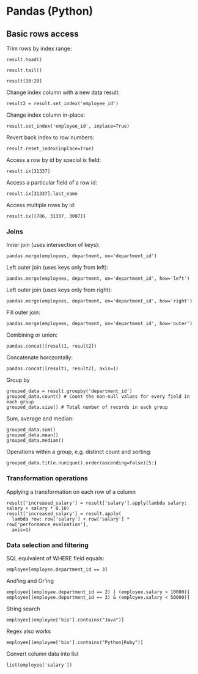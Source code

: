 Pandas (Python)
===

## Basic rows access

Trim rows by index range:

`result.head()`

`result.tail()`

`result[10:20]`

Change index column with a new data result:

`result2 = result.set_index('employee_id')`

Change index column in-place:

`result.set_index('employee_id', inplace=True)`

Revert back index to row numbers:

`result.reset_index(inplace=True)`

Access a row by id by special ix field:

`result.ix[31337]`

Access a particular field of a row id:

`result.ix[31337].last_name`

Access multiple rows by id:

`result.ix[[786, 31337, 3007]]`

### Joins

Inner join (uses intersection of keys):

`pandas.merge(employees, department, on='department_id')`

Left outer join (uses keys only from left):

`pandas.merge(employees, department, on='department_id', how='left')`

Left outer join (uses keys only from right):

`pandas.merge(employees, department, on='department_id', how='right')`

Fill outer join:

`pandas.merge(employees, department, on='department_id', how='outer')`

Combining or union:

`pandas.concat([result1, result2])`

Concatenate horozontally:

`pandas.concat([result1, result2], axis=1)`

Group by

```
grouped_data = result.groupby('department_id')
grouped_data.count() # Count the non-null values for every field in each group
grouped_data.size() # Total number of records in each group 
```

Sum, average and median:

```
grouped_data.sum()
grouped_data.mean()
grouped_data.median()
```

Operations within a group, e.g. distinct count and sorting:

`grouped_data.title.nunique().order(ascending=False)[5:]`

### Transformation operations

Applying a transformation on each row of a column

```
result['increased_salary'] = result['salary'].apply(lambda salary: salary + salary * 0.10)
result['increased_salary'] = result.apply(
  lambda row: row['salary'] + row['salary'] *  row['performance_evaluation'],
  axis=1)
```

### Data selection and filtering

SQL equivalent of WHERE field equals: 

`employee[employee.department_id == 3]`

And'ing and Or'ing

```
employee[(employee.department_id == 2) | (employee.salary > 10000)]
employee[(employee.department_id == 3) & (employee.salary < 50000)]
```

String search

`employee[(employee['bio'].contains("Java")]`

Regex also works

`employee[(employee['bio'].contains("Python|Ruby")]`

Convert column data into list

`list(employee['salary'])`

